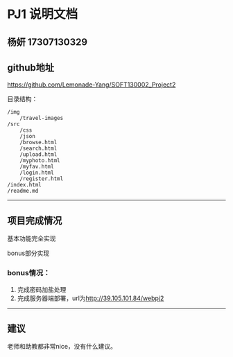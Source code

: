 PJ1 说明文档
==========
杨妍 17307130329
-------------------

## github地址
https://github.com/Lemonade-Yang/SOFT130002_Project2

目录结构：
```
/img
	/travel-images
/src
	/css
	/json
	/browse.html
	/search.html
	/upload.html
	/myphoto.html
	/myfav.html
	/login.html
	/register.html
/index.html
/readme.md
```

-------------------

## 项目完成情况

基本功能完全实现

bonus部分实现

### bonus情况：

1. 完成密码加盐处理
2. 完成服务器端部署，url为<http://39.105.101.84/webpj2>

-------------------

## 建议
老师和助教都非常nice，没有什么建议。

